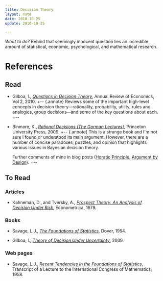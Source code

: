 ```yaml
---
title: Decision Theory 
layout: note
date: 2010-10-25
update: 2010-10-25 

---
```

_What to do?_ Behind that seemingly innocent question lies an incredible amount of statistical, economic, psychological, and mathematical research. 

# References

## Read

* Gilboa, I., _[Questions in Decision Theory](http://www.tau.ac.il/~igilboa/pdf/Gilboa_Questions_in_Decision_Theory.pdf)_, Annual Review of Economics, Vol 2, 2010.
  +-- {.annote}
  Reviews some of the important high-level concepts in decision theory—rationality, probability, utility, rules and analogies, group decisions—and some of the key questions about each.
  =--

* Binmore, K., _[Rational Decisions (The Gorman Lectures)](http://www.librarything.com/work/book/41239432)_, Princeton University Press, 2009.
  +-- {.annote}
  This is a strange book and I'm not sure I found or understood its main argument. However, there are a number of concise paradoxes, puzzles, and opinion that highlights various issues in Bayesian decision theory.

  Further comments of mine in blog posts ([Horatio Principle](http://mark.reid.name/iem/the-horatio-principle.html), [Argument by Design](http://mark.reid.name/iem/argument-by-design.html)).
  =--

## To Read

### Articles
* Kahneman, D., and Tversky, A., _[Prospect Theory: An Analysis of Decision Under Risk](http://www.jstor.org/pss/1914185)_, Econometrica, 1979.

### Books
* Savage, L.J., _[The Foundations of Statistics](http://books.google.com.au/books?id=zSv6dBWneMEC)_, Dover, 1954.

* Gilboa, I., _[Theory of Decision Under Uncertainty](http://www.cambridge.org/us/catalogue/catalogue.asp?isbn=052151732X)_, 2009.

### Web pages
* Savage, L.J., _[Recent Tendencies in the Foundations of Statistics](http://www-groups.dcs.st-and.ac.uk/~history/Extras/Savage_Statistics.html)_, Transcript of a Lecture to the International Congress of Mathematics, 1958.

